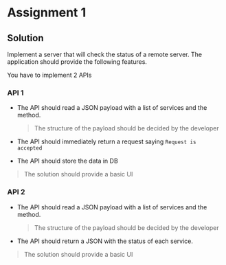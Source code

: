 # Assignment 1

 ## Solution

Implement a server that will check the status of a remote server. The application should provide the following features.

You have to implement 2 APIs

### API 1
  * The API should read a JSON payload with a list of services and the method.
    >The structure of the payload should be decided by the developer
    

  * The API should immediately return a request saying `Request is accepted` 
  * The API should store the data in DB
  
  > The solution should provide a basic UI
  
### API 2
  * The API should read a JSON payload with a list of services and the method.
    >The structure of the payload should be decided by the developer
    
  * The API should return a JSON with the status of each service.
  
  > The solution should provide a basic UI
  


 